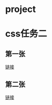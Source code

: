 # project
css任务二</br>
==
第一张
--
[链接](https://frankyieen.github.io/project/任务一.html)</br>

第二张
--
[链接](https://frankyieen.github.io/project/任务二.html)</br>

